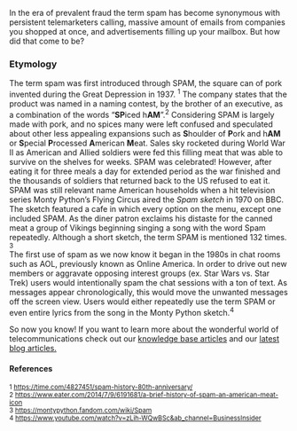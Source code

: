 In the era of prevalent fraud the term spam has become synonymous with persistent telemarketers calling, massive amount of emails from companies you shopped at once, and advertisements filling up your mailbox. But how did that come to be?   
### Etymology 
The term spam was first introduced through SPAM, the square can of pork invented during the Great Depression in 1937. <sup>1</sup> The company states that the product was named in a naming contest, by the brother of an executive, as a combination of the words “**SP**iced h**AM**”.<sup>2</sup> Considering SPAM is largely made with pork, and no spices many were left confused and speculated about other less appealing expansions such as **S**houlder of **P**ork and h**AM** or **S**pecial **P**rocessed **A**merican **M**eat.  Sales sky rocketed during World War II as American and Allied soldiers were fed this filling meat that was able to survive on the shelves for weeks. SPAM was celebrated! However, after eating it for three meals a day for extended period as the war finished and the thousands of soldiers that returned back to the US refused to eat it.   
SPAM was still relevant  name American households when a hit television series Monty Python’s Flying Circus aired the *Spam sketch* in 1970 on BBC. The sketch featured a cafe in which every option on the menu, except one included SPAM. As the diner patron exclaims his distaste for the canned meat a group of Vikings beginning singing a song with the word Spam repeatedly. Although a short sketch, the term SPAM is mentioned 132 times. <sup>3</sup>  
The first use of spam as we now know it began in the 1980s in chat rooms such as AOL, previously known as Online America. In order to drive out new members or aggravate opposing  interest groups (ex. Star Wars vs. Star Trek) users would intentionally spam the chat sessions with a ton of text. As messages appear chronologically, this would move the unwanted messages off the screen view. Users would either repeatedly use the term SPAM or even entire lyrics from the song in the Monty Python sketch.<sup>4</sup>
     
So now you know! If you want to learn more about the wonderful world of telecommunications check out our [knowledge base articles](https://www.sipstack.com/resources/knowledge-base/) and our [latest blog articles.](https://www.sipstack.com/resources/blog/)  

#### References  
<sup>1 <a href="https://time.com/4827451/spam-history-80th-anniversary/" class="ss-reference" target="_blank">https://time.com/4827451/spam-history-80th-anniversary/</a></sup>   
<sup>2 <a href="https://www.eater.com/2014/7/9/6191681/a-brief-history-of-spam-an-american-meat-icon" class="ss-reference" target="_blank">https://www.eater.com/2014/7/9/6191681/a-brief-history-of-spam-an-american-meat-icon</a></sup>   
<sup>3 <a href="https://montypython.fandom.com/wiki/Spam" class="ss-reference" target="_blank">https://montypython.fandom.com/wiki/Spam</a></sup>   
<sup>4 <a href="https://www.youtube.com/watch?v=zLih-WQwBSc&ab_channel=BusinessInsider" class="ss-reference" target="_blank">https://www.youtube.com/watch?v=zLih-WQwBSc&ab_channel=BusinessInsider</a></sup> 


